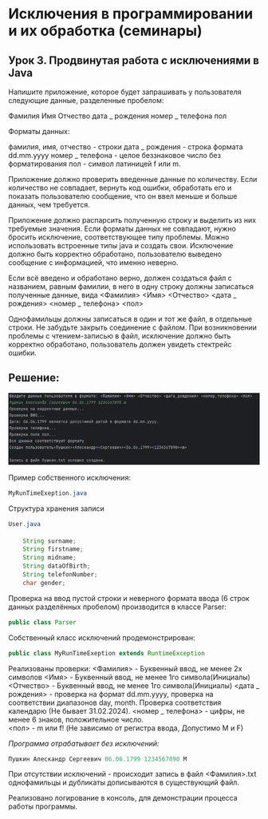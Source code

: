 # Исключения в программировании и их обработка (семинары)
## Урок 3. Продвинутая работа с исключениями в Java
Напишите приложение, которое будет запрашивать у пользователя следующие данные, разделенные пробелом:

Фамилия Имя Отчество дата _ рождения номер _ телефона пол

Форматы данных:

фамилия, имя, отчество - строки
дата _ рождения - строка формата dd.mm.yyyy
номер _ телефона - целое беззнаковое число без форматирования
пол - символ латиницей f или m.

Приложение должно проверить введенные данные по количеству. 
Если количество не совпадает, вернуть код ошибки, обработать его и показать пользователю сообщение, что он ввел меньше и больше данных, чем требуется.

Приложение должно распарсить полученную строку и выделить из них требуемые значения. 
Если форматы данных не совпадают, нужно бросить исключение, соответствующее типу проблемы. 
Можно использовать встроенные типы java и создать свои. Исключение должно быть корректно обработано, пользователю выведено сообщение с информацией, что именно неверно.

Если всё введено и обработано верно, должен создаться файл с названием, равным фамилии, в него в одну строку должны записаться полученные данные, вида
<Фамилия> <Имя> <Отчество> <дата _ рождения> <номер _ телефона> <пол>

Однофамильцы должны записаться в один и тот же файл, в отдельные строки.
Не забудьте закрыть соединение с файлом.
При возникновении проблемы с чтением-записью в файл, исключение должно быть корректно обработано, пользователь должен увидеть стектрейс ошибки.

## Решение:

![Screen.png](Screen.png)

Пример собственного исключения:
```java
MyRunTimeExeption.java 
```

Структура хранения записи
```java
User.java

    String surname;
    String firstname;
    String midname;
    String dataOfBirth;
    String telefonNumber;
    char gender;
```

Проверка на ввод пустой строки и неверного формата ввода (6 строк данных разделённых пробелом) производится в классе Parser:

```java
public class Parser 
```

Собственный класс исключений продемонстрирован:

```java
public class MyRunTimeExeption extends RuntimeException
```
Реализованы проверки:
<Фамилия> - Буквенный ввод, не менее 2х символов
<Имя> - Буквенный ввод, не менее 1го символа(Инициалы)
<Отчество> - Буквенный ввод, не менее 1го символа(Инициалы)
<дата _ рождения> - проверка на формат dd.mm.yyyy, проверка на соответствии диапазонов day, month. Проверка соответствия календарю (Не бывает 31.02.2024).
<номер _ телефона> - цифры, не менее 6 знаков, положительное число.  
<пол> - m или f! (Не зависимо от регистра ввода, Допустимо M и F)

*Программа отрабатывает без исключений:*
```java
Пушкин Алескандр Сергеевич 06.06.1799 1234567890 M

```

При отсутствии исключений - происходит запись в файл <Фамилия>.txt
однофамильцы и дубликаты дописываются в существующий файл.

Реализовано логирование в консоль, для демонстрации процесса работы программы.


